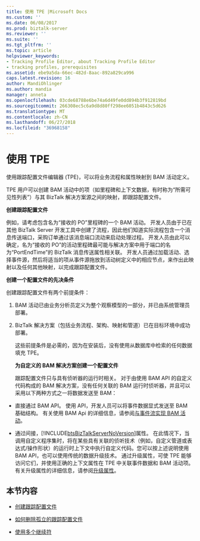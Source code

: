 ```yaml
---
title: 使用 TPE |Microsoft Docs
ms.custom: ''
ms.date: 06/08/2017
ms.prod: biztalk-server
ms.reviewer: ''
ms.suite: ''
ms.tgt_pltfrm: ''
ms.topic: article
helpviewer_keywords:
- Tracking Profile Editor, about Tracking Profile Editor
- tracking profiles, prerequisites
ms.assetid: ebe9a5da-66ec-482d-8aac-892a829ca996
caps.latest.revision: 16
author: MandiOhlinger
ms.author: mandia
manager: anneta
ms.openlocfilehash: 03cde68788e6be74a6d49fe0dd894b3f912819bd
ms.sourcegitcommit: 266308ec5c6a9d8d80ff298ee6051b4843c5d626
ms.translationtype: MT
ms.contentlocale: zh-CN
ms.lasthandoff: 06/27/2018
ms.locfileid: "36968158"
---
```

# <a name="using-the-tpe"></a>使用 TPE
使用跟踪配置文件编辑器 (TPE)，可以将业务流程和属性映射到 BAM 活动定义。  
  
 TPE 用户可以创建 BAM 活动中的项（如里程碑和上下文数据，有时称为“所需可见性列表”）与其 BizTalk 解决方案源之间的映射，即跟踪配置文件。  
  
 **创建跟踪配置文件**  
  
 例如，请考虑包含名为“接收的 PO”里程碑的一个 BAM 活动。 开发人员由于已在其他 BizTalk Server 开发工具中创建了流程，因此他们知道实际流程包含一个消息传送端口，采购订单通过该消息端口流动来启动处理过程。 开发人员由此可以确定，名为“接收的 PO”的活动里程碑最可能与解决方案中用于端口的名为“PortEndTime”的 BizTalk 消息传送属性相关联。 开发人员通过加载活动、选择事件源，然后将适当的项从事件源拖放到活动树定义中的相应节点，来作出此映射以及任何其他映射，以完成跟踪配置文件。  
  
 **创建一个配置文件的先决条件**  
  
 创建跟踪配置文件有两个前提条件：  
  
1. BAM 活动已由业务分析员定义为整个观察模型的一部分，并已由系统管理员部署。  
  
2. BizTalk 解决方案（包括业务流程、架构、映射和管道）已在目标环境中成功部署。  
  
   这些前提条件是必需的，因为在安装后，没有使用从数据库中检索的任何数据填充 TPE。  
  
   **为自定义的 BAM 解决方案创建一个配置文件**  
  
   跟踪配置文件只与具有侦听器的运行时相关。 对于由使用 BAM API 的自定义代码构成的 BAM 解决方案，没有任何关联的 BAM 运行时侦听器，并且可以采用以下两种方式之一将数据发送至 BAM：  
  
- 直接通过 BAM API。 使用 API，开发人员可以将事件数据显式发送至 BAM 基础结构。 有关使用 BAM Api 的详细信息，请参阅[与事件流实现 BAM 活动](../core/implementing-bam-activities-with-event-streams.md)。  
  
- 通过间接，[!INCLUDE[btsBizTalkServerNoVersion](../includes/btsbiztalkservernoversion-md.md)]属性。 在此情况下，当调用自定义程序集时，将在某些具有关联的侦听技术（例如，自定义管道或表达式/操作形状）的运行时上下文中执行自定义代码。您可以按上述说明使用 BAM API，也可以使用传统的数据升级技术。 通过升级属性，可使 TPE 能够访问它们，并使用正确的上下文属性在 TPE 中关联事件数据和 BAM 活动项。 有关升级属性的详细信息，请参阅[升级属性](../core/promoting-properties.md)。  
  
## <a name="in-this-section"></a>本节内容  
  
-   [创建跟踪配置文件](../core/creating-tracking-profiles.md)  
  
-   [如何删除孤立的跟踪配置文件](../core/how-to-remove-orphaned-tracking-profiles.md)  
  
-   [使用多个继续符](../core/using-multiple-continuations.md)